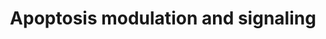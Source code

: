 ---
annotations:
- id: PW:0000004
  parent: regulatory pathway
  type: Pathway Ontology
  value: regulatory pathway
- id: PW:0000003
  parent: signaling pathway
  type: Pathway Ontology
  value: signaling pathway
- id: PW:0000009
  parent: regulatory pathway
  type: Pathway Ontology
  value: apoptotic cell death pathway
authors:
- Felix555
- Khanspers
- Frances55
- MartijnVanIersel
- MaintBot
- Egonw
- Zari
- MirellaKalafati
- AlexanderPico
- Ryanmiller
- Marvin M2
- Fehrhart
- Ariutta
- Ddomingof
- Eweitz
citedin:
- link: PMC8431385
- link: PMC5372268
description: Apoptosis, or cell death program, can be activated by various mechanisms
  within the extrinsic and the intrinsic pathway. While activation of cell death receptors
  leads to the engagement of the extrinsic pathway, the intrinsic pathway is activated
  by mitochondria during cellular stress, both  resulting in an activation of caspases.  In
  the present pathway we emphasized the activation of caspases by those two pathways
  in pancreatic cancer (PDAC) cells. Please notice, that PDAC cells are so called
  type-II cells. In these cells the activation of cell death receptors is not sufficient
  to activated caspases. By cleavage of Bid, type-II cells activate the intrinsic
  pathway as "amplification loop".   Proteins on this pathway have targeted assays
  available via the [https://assays.cancer.gov/available_assays?wp_id=WP1772 CPTAC
  Assay Portal]
last-edited: 2021-12-27
organisms:
- Homo sapiens
redirect_from:
- /index.php/Pathway:WP1772
- /instance/WP1772
- /instance/WP1772_rr120736
revision: r120736
schema-jsonld:
- '@context': https://schema.org/
  '@id': https://wikipathways.github.io/pathways/WP1772.html
  '@type': Dataset
  creator:
    '@type': Organization
    name: WikiPathways
  description: Apoptosis, or cell death program, can be activated by various mechanisms
    within the extrinsic and the intrinsic pathway. While activation of cell death
    receptors leads to the engagement of the extrinsic pathway, the intrinsic pathway
    is activated by mitochondria during cellular stress, both  resulting in an activation
    of caspases.  In the present pathway we emphasized the activation of caspases
    by those two pathways in pancreatic cancer (PDAC) cells. Please notice, that PDAC
    cells are so called type-II cells. In these cells the activation of cell death
    receptors is not sufficient to activated caspases. By cleavage of Bid, type-II
    cells activate the intrinsic pathway as "amplification loop".   Proteins on this
    pathway have targeted assays available via the [https://assays.cancer.gov/available_assays?wp_id=WP1772
    CPTAC Assay Portal]
  keywords:
  - AIFM1
  - AIFM2
  - APAF1
  - BAD
  - BAG3
  - BAK1
  - BAX
  - BBC3
  - BCL-XL
  - BCL2
  - BCL2A1
  - BCL2L1
  - BCL2L10
  - BCL2L11
  - BCL2L2
  - BID
  - BIK
  - BIRC2
  - BIRC3
  - BIRC5
  - BIRC6
  - BIRC7
  - BLK
  - BMF
  - BNIP3
  - BOK
  - CAPNS1
  - CASP1
  - CASP10
  - CASP2
  - CASP3
  - CASP4
  - CASP6
  - CASP7
  - CASP8
  - CASP9
  - CDKN2A
  - CFLAR
  - CRADD
  - CYCS
  - Ca2+
  - DAXX
  - DFFA
  - DFFB
  - DIABLO
  - ENDOG
  - ERK
  - FADD
  - FAS
  - FASLG
  - FOS
  - HRK
  - HSPA1A
  - HTRA2
  - IG20
  - IKK
  - IL1R1
  - IL1R2
  - IRAK1
  - JNK
  - JUN
  - MADD
  - MAP3K5
  - MCL1
  - MIR29B1
  - MIR29B2
  - MT-RNR2
  - MYD88
  - NAIP
  - NFKB1
  - NFKBIA
  - NIK
  - PEA15
  - PIDD
  - PMAIP1
  - PRKD1
  - PTPN13
  - PTRH2
  - RIPK1
  - SEPTIN4
  - TNFRSF10A
  - TNFRSF10B
  - TNFRSF10C
  - TNFRSF10D
  - TNFRSF11B
  - TNFRSF1A
  - TNFRSF1B
  - TNFRSF25
  - TNFRSF6B
  - TNFSF10
  - TOLLIP
  - TP53
  - TRADD
  - TRAF3
  - TRAF6
  - XIAP
  license: CC0
  name: Apoptosis modulation and signaling
seo: CreativeWork
title: Apoptosis modulation and signaling
wpid: WP1772
---